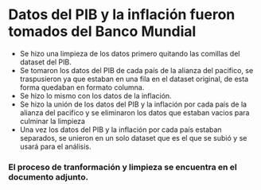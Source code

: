 # Datos del PIB y la inflación fueron tomados del Banco Mundial
- Se hizo una limpieza de los datos primero quitando las comillas del dataset del PIB.
- Se tomaron los datos del PIB de cada país de la alianza del pacifico, se traspusieron ya que estaban en una fila en el dataset original, de esta forma quedaban en formato columna.
- Se hizo lo mismo con los datos de la inflación.
- Se hizo la unión de los datos del PIB y la inflación por cada país de la alianza del pacifico y se eliminaron los datos que estaban vacios para culminar la limpieza
- Una vez los datos del PIB y la inflación por cada país estaban separados, se unieron en un solo dataset que es el que se subió y se usará para el análisis.

### El proceso de tranformación y limpieza se encuentra en el documento adjunto.
